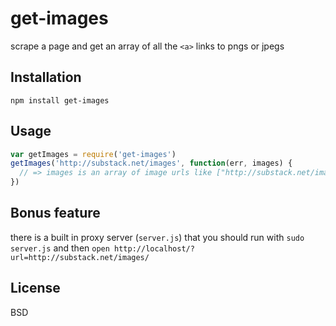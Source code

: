 # get-images

scrape a page and get an array of all the `<a>` links to pngs or jpegs

## Installation

```
npm install get-images
```

## Usage

```javascript
var getImages = require('get-images')
getImages('http://substack.net/images', function(err, images) {
  // => images is an array of image urls like ["http://substack.net/images/1up.png"]
})
```

## Bonus feature

there is a built in proxy server (`server.js`) that you should run with `sudo server.js` and then `open http://localhost/?url=http://substack.net/images/`

## License

BSD